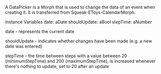 A DataPicker is a Morph that is used to change the data of an event when creating it. It is transferred from Squeak-EToys-CalendarMorph. 

Instance Variables
	date:					aDate
	shouldUpdate:			aBool
	stepTime: 				aNumber

date
	- represents the current date 
	
shouldUpdate
	- indicates whether changes have been made (e.g. a new date was entered)

stepTime
	- the time between steps with a value between 20 (minimumStepTime) and 200 (maximumStepTime), is increased whenever there's nothing to update, set to 20 after an update 